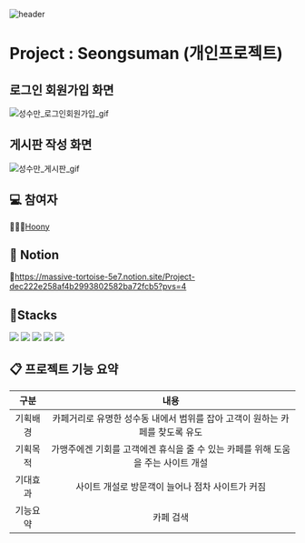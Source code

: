 




![header](https://capsule-render.vercel.app/api?type=waving&color=auto&height=200&section=header&text=Travel%20Together&fontSize=90)

# Project : Seongsuman (개인프로젝트)

## 로그인 회원가입 화면
![성수만_로그인회원가입_gif](https://github.com/Hoonyyyy/Seongsuman_project/assets/111875357/a6d04ba2-6b90-4b8f-a703-ce0504fbf864)

## 게시판 작성 화면
![성수만_게시판_gif](https://github.com/Hoonyyyy/Seongsuman_project/assets/111875357/d1a485bb-5585-47dd-99d5-26b10a0c1f7c)

## 💻 참여자
👩🏻‍💻[Hoony](https://github.com/Hoonyyyy) 


## :bookmark_tabs: Notion
:round_pushpin:https://massive-tortoise-5e7.notion.site/Project-dec222e258af4b2993802582ba72fcb5?pvs=4



## 🚀Stacks
<img src="https://img.shields.io/badge/HTML-E34F26?style=flat&logo=HTML5&logoColor=white"/> <img src="https://img.shields.io/badge/CSS3-1572B6?style=flat&logo=CSS3&logoColor=white"/> <img src="https://img.shields.io/badge/JAVASCRIPT-7DF1E?style=flat&logo=Javascript&logoColor=white"/> <img src="https://img.shields.io/badge/SPRING-6DB33F?style=flat&logo=SPRING&logoColor=white"/> <img src="https://img.shields.io/badge/Mysql-4479A1?style=flat&logo=MYSQL&logoColor=white"/>




## 📋 프로젝트 기능 요약
|구분|내용|
|:---:|:---:|
|기획배경|카페거리로 유명한 성수동 내에서 범위를 잡아 고객이 원하는 카페를 찾도록 유도|
|기획목적|가맹주에겐 기회를 고객에겐 휴식을 줄 수 있는 카페를 위해 도움을 주는 사이트 개설|
|기대효과|사이트 개설로 방문객이 늘어나 점차 사이트가 커짐|
|기능요약|카페 검색|

